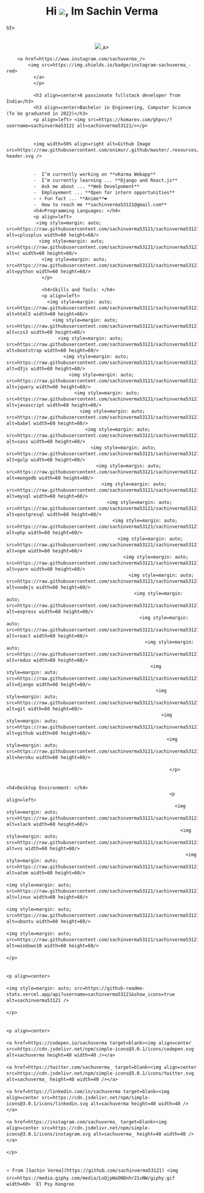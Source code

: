 <h1 align=center>Hi <img src=https://raw.githubusercontent.com/iampavangandhi/iampavangandhi/master/gifs/Hi.gif width=30px>, Im Sachin Verma</h1>h1>
 <p align=center><br/>
    <a href=https://www.linkedin.com/in/sachuverma/>
        <img src=https://img.shields.io/badge/linkedin-sachuverma-blue>
    </a>a>

        <a href=https://www.instagram.com/sachuverma_/>
            <img src=https://img.shields.io/badge/instagram-sachuverma_-red>
              </a>
              </p>

              <h3 align=center>A passionate fullstack developer from India</h3>
              <h3 align=center>Bachelor in Engineering, Computer Science (To be graduated in 2022)</h3>
              <p align=left> <img src=https://komarev.com/ghpvc/?username=sachinverma53121 alt=sachinverma53121/></p>


              <img width=50% align=right alt=Github Image src=https://raw.githubusercontent.com/onimur/.github/master/.resources/git-header.svg />


              -  I’m currently working on **vKarma Webapp**
              -  I’m currently learning ... **Django and React.js**
              -  Ask me about ... **Web Develpoment**
              -  Employement ... **Open for intern opportunities**
              - ⚡ Fun fact ... **Anime**❤
              -  How to reach me **sachinverma53121@gmail.com**
              <h4>Programming Languages: </h4>
              <p align=left>
               <img style=margin: auto; src=https://raw.githubusercontent.com/sachinverma53121/sachinverma53121/master/icons/cpp.png alt=cplusplus width=60 height=60/>
                <img style=margin: auto; src=https://raw.githubusercontent.com/sachinverma53121/sachinverma53121/master/icons/c.png alt=c width=60 height=60/>
                 <img style=margin: auto; src=https://raw.githubusercontent.com/sachinverma53121/sachinverma53121/master/icons/python.png alt=python width=60 height=60/>
                 </p>

                 <h4>Skills and Tools: </h4>
                 <p align=left>
                   <img style=margin: auto; src=https://raw.githubusercontent.com/sachinverma53121/sachinverma53121/master/icons/html5.png alt=html5 width=60 height=60/> 
                     <img style=margin: auto; src=https://raw.githubusercontent.com/sachinverma53121/sachinverma53121/master/icons/css3.png alt=css3 width=60 height=60/> 
                       <img style=margin: auto; src=https://raw.githubusercontent.com/sachinverma53121/sachinverma53121/master/icons/bootstrap.png alt=bootstrap width=60 height=60/>
                         <img style=margin: auto; src=https://raw.githubusercontent.com/sachinverma53121/sachinverma53121/master/icons/d3.png alt=d3js width=60 height=60/>
                           <img style=margin: auto; src=https://raw.githubusercontent.com/sachinverma53121/sachinverma53121/master/icons/jquery.png alt=jquery width=60 height=60/>
                             <img style=margin: auto; src=https://raw.githubusercontent.com/sachinverma53121/sachinverma53121/master/icons/js.png alt=javascript width=60 height=60/>
                               <img style=margin: auto; src=https://raw.githubusercontent.com/sachinverma53121/sachinverma53121/master/icons/babel.png alt=babel width=60 height=60/>
                                 <img style=margin: auto; src=https://raw.githubusercontent.com/sachinverma53121/sachinverma53121/master/icons/sass.png alt=sass width=60 height=60/>
                                   <img style=margin: auto; src=https://raw.githubusercontent.com/sachinverma53121/sachinverma53121/master/icons/gulp.png alt=gulp width=60 height=60/> 
                                     <img style=margin: auto; src=https://raw.githubusercontent.com/sachinverma53121/sachinverma53121/master/icons/mongo.png alt=mongodb width=60 height=60/> 
                                       <img style=margin: auto; src=https://raw.githubusercontent.com/sachinverma53121/sachinverma53121/master/icons/mysql.png alt=mysql width=60 height=60/> 
                                         <img style=margin: auto; src=https://raw.githubusercontent.com/sachinverma53121/sachinverma53121/master/icons/psql.png alt=postgresql width=60 height=60/> 
                                           <img style=margin: auto; src=https://raw.githubusercontent.com/sachinverma53121/sachinverma53121/master/icons/php.png alt=php width=60 height=60/> 
                                             <img style=margin: auto; src=https://raw.githubusercontent.com/sachinverma53121/sachinverma53121/master/icons/npm.png alt=npm width=60 height=60/>
                                               <img style=margin: auto; src=https://raw.githubusercontent.com/sachinverma53121/sachinverma53121/master/icons/yarn.png alt=yarn width=60 height=60/>
                                                 <img style=margin: auto; src=https://raw.githubusercontent.com/sachinverma53121/sachinverma53121/master/icons/node.png alt=nodejs width=60 height=60/>
                                                   <img style=margin: auto; src=https://raw.githubusercontent.com/sachinverma53121/sachinverma53121/master/icons/express.png alt=express width=60 height=60/>
                                                     <img style=margin: auto; src=https://raw.githubusercontent.com/sachinverma53121/sachinverma53121/master/icons/react.png alt=react width=60 height=60/> 
                                                       <img style=margin: auto; src=https://raw.githubusercontent.com/sachinverma53121/sachinverma53121/master/icons/redux.png alt=redux width=60 height=60/> 
                                                         <img style=margin: auto; src=https://raw.githubusercontent.com/sachinverma53121/sachinverma53121/master/icons/django.png alt=django width=60 height=60/>
                                                           <img style=margin: auto; src=https://raw.githubusercontent.com/sachinverma53121/sachinverma53121/master/icons/git.png alt=git width=60 height=60/>
                                                             <img style=margin: auto; src=https://raw.githubusercontent.com/sachinverma53121/sachinverma53121/master/icons/github.png alt=github width=60 height=60/>
                                                               <img style=margin: auto; src=https://raw.githubusercontent.com/sachinverma53121/sachinverma53121/master/icons/heroku.png alt=heroku width=60 height=60/>

                                                                </p>

                                                                <h4>Desktop Environment: </h4>
                                                                <p align=left>
                                                                  <img style=margin: auto; src=https://raw.githubusercontent.com/sachinverma53121/sachinverma53121/master/icons/slack.png alt=slack width=60 height=60/>
                                                                    <img style=margin: auto; src=https://raw.githubusercontent.com/sachinverma53121/sachinverma53121/master/icons/vsc.png alt=vs width=60 height=60/>
                                                                      <img style=margin: auto; src=https://raw.githubusercontent.com/sachinverma53121/sachinverma53121/master/icons/atom.png alt=atom width=60 height=60/>
                                                                        <img style=margin: auto; src=https://raw.githubusercontent.com/sachinverma53121/sachinverma53121/master/icons/linux.png alt=linux width=60 height=60/>
                                                                          <img style=margin: auto; src=https://raw.githubusercontent.com/sachinverma53121/sachinverma53121/master/icons/ubuntu.png alt=ubuntu width=60 height=60/>
                                                                            <img style=margin: auto; src=https://raw.githubusercontent.com/sachinverma53121/sachinverma53121/master/icons/win10.png alt=windows10 width=60 height=60/>
                                                                            </p>

                                                                            <p align=center>
                                                                              <img style=margin: auto; src=https://github-readme-stats.vercel.app/api?username=sachinverma53121&show_icons=true alt=sachinverma53121 /> 
                                                                              </p>

                                                                              <p align=center>
                                                                              <a href=https://codepen.io/sachuverma target=blank><img align=center src=https://cdn.jsdelivr.net/npm/simple-icons@3.0.1/icons/codepen.svg alt=sachuverma height=40 width=40 /></a>
                                                                              <a href=https://twitter.com/sachuverma_ target=blank><img align=center src=https://cdn.jsdelivr.net/npm/simple-icons@3.0.1/icons/twitter.svg alt=sachuverma_ height=40 width=40 /></a>
                                                                              <a href=https://linkedin.com/in/sachuverma target=blank><img align=center src=https://cdn.jsdelivr.net/npm/simple-icons@3.0.1/icons/linkedin.svg alt=sachuverma height=40 width=40 /></a>
                                                                              <a href=https://instagram.com/sachuverma_ target=blank><img align=center src=https://cdn.jsdelivr.net/npm/simple-icons@3.0.1/icons/instagram.svg alt=sachuverma_ height=40 width=40 /></a>
                                                                              </p>

                                                                              ⭐️ From [Sachin Verma](https://github.com/sachinverma53121) <img src=https://media.giphy.com/media/LnQjpWaON8nhr21vNW/giphy.gif width=60>  El Psy Kongroo


                                                                              
